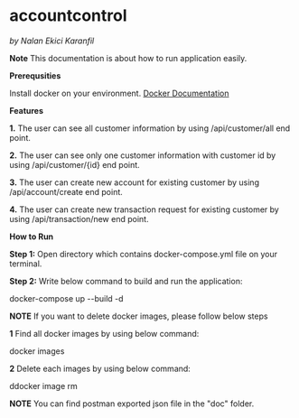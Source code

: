 # accountcontrol

*by Nalan Ekici Karanfil*

**Note** This documentation is about how to run application easily.

**Prerequsities**

Install docker on your environment. [Docker Documentation](https://docs.docker.com/get-docker/)

**Features**

**1.** The user can see all customer information by using /api/customer/all end point.

**2.** The user can see only one customer information with customer id by using /api/customer/{id} end point.

**3.** The user can create new account for existing customer by using /api/account/create end point.

**4.** The user can create new transaction request for existing customer by using /api/transaction/new end point.

**How to Run**

**Step 1:** Open directory which contains docker-compose.yml file on your terminal.

**Step 2:** Write below command to build and run the application:

docker-compose up --build -d

**NOTE** If you want to delete docker images, please follow below steps

**1** Find all docker images by using below command:

docker images

**2** Delete each images by using below command:

ddocker image rm <image id>
  
**NOTE** You can find postman exported json file in the "doc" folder.
